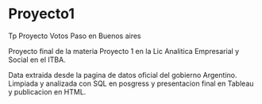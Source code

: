 # Proyecto1
Tp Proyecto Votos Paso en Buenos aires


Proyecto final de la materia Proyecto 1 en la Lic Analitica Empresarial y Social en el ITBA. 

Data extraida desde la pagina de datos oficial del gobierno Argentino. Limpiada y analizada con SQL en posgress y presentacion final en Tableau y publicacion en HTML.
